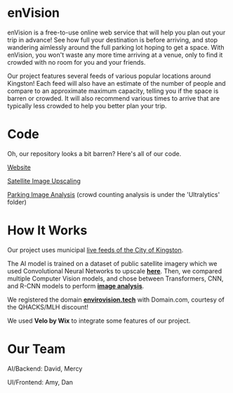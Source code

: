 # enVision
enVision is a free-to-use online web service that will help you plan out your trip in advance! See how full your destination is before arriving, and stop wandering aimlessly around the full parking lot hoping to get a space. With enVision, you won't waste any more time arriving at a venue, only to find it crowded with no room for you and your friends.

Our project features several feeds of various popular locations around Kingston! Each feed will also have an estimate of the number of people and compare to an approximate maximum capacity, telling you if the space is barren or crowded. It will also recommend various times to arrive that are typically less crowded to help you better plan your trip.


# Code
Oh, our repository looks a bit barren? Here's all of our code.

<a href="https://www.envirovision.tech">Website</a>

<a href="https://github.com/sunyshore/srcnn">Satellite Image Upscaling</a>

<a href="https://github.com/RelativelyFine/Parking-Detection">Parking Image Analysis</a> (crowd counting analysis is under the 'Ultralytics' folder)


# How It Works
Our project uses municipal <a href="https://www.cityofkingston.ca/explore/webcams">live feeds of the City of Kingston</a>.

The AI model is trained on a dataset of public satellite imagery which we used Convolutional Neural Networks to upscale <b><a href="https://github.com/sunyshore/srcnn">here</a></b>. Then, we compared multiple Computer Vision models, and chose between Transformers, CNN, and R-CNN models to perform <b><a href="https://github.com/RelativelyFine/Parking-Detection">image analysis</a></b>.

We registered the domain <b><a href="https://www.envirovision.tech">envirovision.tech</a></b> with Domain.com, courtesy of the QHACKS/MLH discount!

We used <b>Velo by Wix</b> to integrate some features of our project.


# Our Team
AI/Backend: David, Mercy

UI/Frontend: Amy, Dan

